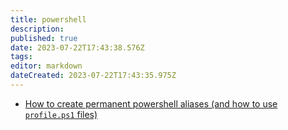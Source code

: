 ```yaml
---
title: powershell
description: 
published: true
date: 2023-07-22T17:43:38.576Z
tags: 
editor: markdown
dateCreated: 2023-07-22T17:43:35.975Z
---
```


- [How to create permanent powershell aliases (and how to use `profile.ps1` files)](https://stackoverflow.com/questions/24914589/how-to-create-permanent-powershell-aliases)